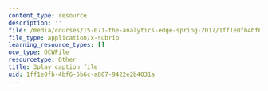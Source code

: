 ```yaml
---
content_type: resource
description: ''
file: /media/courses/15-071-the-analytics-edge-spring-2017/1ff1e0fb4bf65b6ca8079422e2b4031a_MK3DduTjcrA.vtt
file_type: application/x-subrip
learning_resource_types: []
ocw_type: OCWFile
resourcetype: Other
title: 3play caption file
uid: 1ff1e0fb-4bf6-5b6c-a807-9422e2b4031a
---
```

